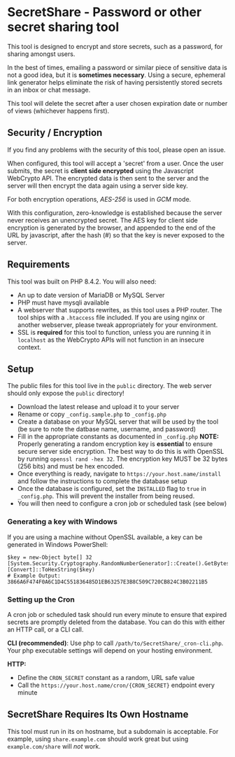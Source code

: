 # SecretShare - Password or other secret sharing tool
This tool is designed to encrypt and store secrets, such as a password, for sharing amongst users.

In the best of times, emailing a password or similar piece of sensitive data is not a good idea, but it is **sometimes necessary**. Using a secure, ephemeral link generator helps eliminate the risk of having persistently stored secrets in an inbox or chat message.

This tool will delete the secret after a user chosen expiration date or number of views (whichever happens first).

## Security / Encryption
If you find any problems with the security of this tool, please open an issue.

When configured, this tool will accept a 'secret' from a user. Once the user submits, the secret is **client side encrypted** using the Javascript WebCrypto API. The encrypted data is then sent to the server and the server will then encrypt the data again using a server side key.

For both encryption operations, *AES-256* is used in *GCM* mode.

With this configuration, zero-knowledge is established because the server never receives an unencrypted secret. The AES key for client side encryption is generated by the browser, and appended to the end of the URL by javascript, after the hash (#) so that the key is never exposed to the server.

## Requirements
This tool was built on PHP 8.4.2. You will also need:

- An up to date version of MariaDB or MySQL Server
- PHP must have mysqli available
- A webserver that supports rewrites, as this tool uses a PHP router. The tool ships with a `.htaccess` file included. If you are using nginx or another webserver, please tweak appropriately for your environment.
- SSL is **required** for this tool to function, unless you are running it in `localhost` as the WebCrypto APIs will not function in an insecure context.

## Setup
The public files for this tool live in the `public` directory. The web server should only expose the `public` directory!

- Download the latest release and upload it to your server
- Rename or copy `_config.sample.php` to `_config.php`
- Create a database on your MySQL server that will be used by the tool (be sure to note the datbase name, username, and password)
- Fill in the appropriate constants as documented in `_config.php`
**NOTE:** Properly generating a random encryption key is **essential** to ensure secure server side encryption. The best way to do this is with OpenSSL by running `openssl rand -hex 32`. The encryption key MUST be 32 bytes (256 bits) and must be hex encoded.
- Once everything is ready, navigate to `https://your.host.name/install` and follow the instructions to complete the database setup
- Once the database is configured, set the `INSTALLED` flag to `true` in `_config.php`. This will prevent the installer from being reused.
- You will then need to configure a cron job or scheduled task (see below)

### Generating a key with Windows
If you are using a machine without OpenSSL available, a key can be generated in Windows PowerShell:
```
$key = new-Object byte[] 32
[System.Security.Cryptography.RandomNumberGenerator]::Create().GetBytes($key)
[Convert]::ToHexString($key)
# Example Output: 3866A6F474F0A6C1D4C551836485D1EB63257E3B8C509C720CB824C3B02211B5
```

### Setting up the Cron
A cron job or scheduled task should run every minute to ensure that expired secrets are promptly deleted from the database. You can do this with either an HTTP call, or a CLI call.

**CLI (recommended)**: Use php to call `/path/to/SecretShare/_cron-cli.php`. Your php executable settings will depend on your hosting environment.

**HTTP:**

- Define the `CRON_SECRET` constant as a random, URL safe value
- Call the `https://your.host.name/cron/{CRON_SECRET}` endpoint every minute

## SecretShare Requires Its Own Hostname
This tool must run in its on hostname, but a subdomain is acceptable. For example, using `share.example.com` should work great but using `example.com/share` will *not* work.